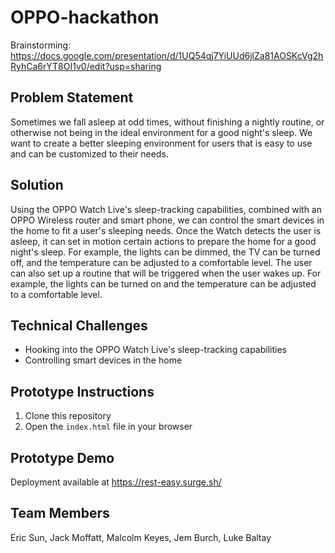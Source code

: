 # OPPO-hackathon

Brainstorming: https://docs.google.com/presentation/d/1UQ54qj7YiUUd6jlZa81AOSKcVg2hRyhCa6rYT8OI1v0/edit?usp=sharing

## Problem Statement
Sometimes we fall asleep at odd times, without finishing a nightly routine, or otherwise not being in the ideal environment for a good night's sleep. We want to create a better sleeping environment for users that is easy to use and can be customized to their needs.

## Solution
Using the OPPO Watch Live's sleep-tracking capabilities, combined with an OPPO Wireless router and smart phone, we can control the smart devices in the home to fit a user's sleeping needs. Once the Watch detects the user is asleep, it can set in motion certain actions to prepare the home for a good night's sleep. For example, the lights can be dimmed, the TV can be turned off, and the temperature can be adjusted to a comfortable level. The user can also set up a routine that will be triggered when the user wakes up. For example, the lights can be turned on and the temperature can be adjusted to a comfortable level.

## Technical Challenges
- Hooking into the OPPO Watch Live's sleep-tracking capabilities
- Controlling smart devices in the home

## Prototype Instructions
1. Clone this repository
2. Open the `index.html` file in your browser

## Prototype Demo
Deployment available at https://rest-easy.surge.sh/

## Team Members
Eric Sun, Jack Moffatt, Malcolm Keyes, Jem Burch, Luke Baltay
